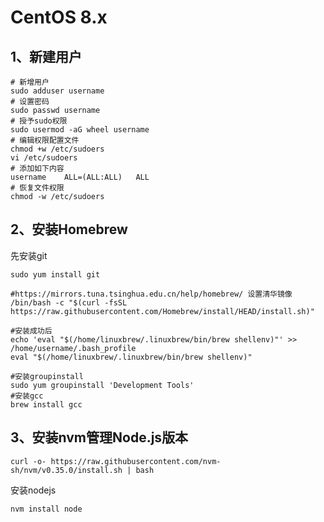 # CentOS 8.x

## 1、新建用户

````shell
# 新增用户
sudo adduser username	
# 设置密码
sudo passwd username
# 授予sudo权限
sudo usermod -aG wheel username
# 编辑权限配置文件
chmod +w /etc/sudoers
vi /etc/sudoers
# 添加如下内容
username	ALL=(ALL:ALL)	ALL
# 恢复文件权限
chmod -w /etc/sudoers
````

## 2、安装Homebrew

先安装git

````shell
sudo yum install git
````

````shell
#https://mirrors.tuna.tsinghua.edu.cn/help/homebrew/ 设置清华镜像
/bin/bash -c "$(curl -fsSL https://raw.githubusercontent.com/Homebrew/install/HEAD/install.sh)"	

#安装成功后
echo 'eval "$(/home/linuxbrew/.linuxbrew/bin/brew shellenv)"' >> /home/username/.bash_profile
eval "$(/home/linuxbrew/.linuxbrew/bin/brew shellenv)"

#安装groupinstall
sudo yum groupinstall 'Development Tools'
#安装gcc
brew install gcc
````

## 3、安装nvm管理Node.js版本

````shell
curl -o- https://raw.githubusercontent.com/nvm-sh/nvm/v0.35.0/install.sh | bash
````

安装nodejs

````shell
nvm install node
````

